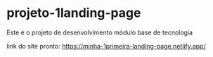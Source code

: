 # projeto-1landing-page
Este é o projeto de desenvolvimento módulo base de tecnologia

link do site pronto: https://minha-1primeira-landing-page.netlify.app/
